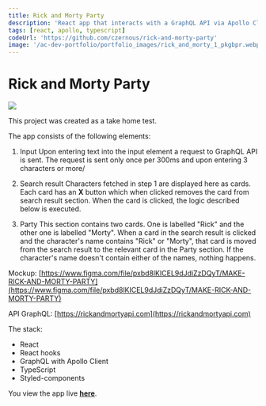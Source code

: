 ```yaml
---
title: Rick and Morty Party
description: 'React app that interacts with a GraphQL API via Apollo Client'
tags: [react, apollo, typescript]
codeUrl: 'https://github.com/czernous/rick-and-morty-party'
image: '/ac-dev-portfolio/portfolio_images/rick_and_morty_1_pkgbpr.webp'
---
```


# **Rick and Morty Party**


<img class="img-fluid  w-100 my-3" src="https://res.cloudinary.com/czernous/ac-dev-portfolio/portfolio_images/rick_and_morty_1_pkgbpr.webp" />


This project was created as a take home test.

The app consists of the following elements:

1. Input
Upon entering text into the input element a request to GraphQL API is sent.
The request is sent only once per 300ms and upon entering 3 characters or more/

2. Search result
Characters fetched in step 1 are displayed here as cards. Each card has an **X** button which when clicked removes the card from search result section. When the card is clicked, the logic described below is executed.

3. Party
This section contains two cards. One is labelled "Rick" and the other one is labelled "Morty". When a card in the search result is clicked and the character's name contains "Rick" or "Morty", that card is moved from the search result to the relevant card in the Party section. If the character's name doesn't contain either of the names, nothing happens.

Mockup: [https://www.figma.com/file/pxbd8lKICEL9dJdiZzDQyT/MAKE-RICK-AND-MORTY-PARTY](https://www.figma.com/file/pxbd8lKICEL9dJdiZzDQyT/MAKE-RICK-AND-MORTY-PARTY)

API GraphQL: [https://rickandmortyapi.com](https://rickandmortyapi.com)

The stack:
 - React
 - React hooks
 - GraphQL with Apollo Client
 - TypeScript
 - Styled-components

You view the app live <a href="https://czernous.github.io/rick-and-morty-party" target="_blank">**here**</a>.
